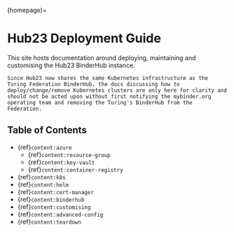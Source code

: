 (homepage)=
# Hub23 Deployment Guide

This site hosts documentation around deploying, maintaining and customising the Hub23 BinderHub instance.

```{warning}
Since Hub23 now shares the same Kubernetes infrastructure as the Turing Federation BinderHub, the docs discussing how to deploy/change/remove Kubernetes clusters are only here for clarity and should not be acted upon without first notifying the mybinder.org operating team and removing the Turing's BinderHub from the Federation.
```

## Table of Contents

- {ref}`content:azure`
  - {ref}`content:resource-group`
  - {ref}`content:key-vault`
  - {ref}`content:container-registry`
- {ref}`content:k8s`
- {ref}`content:helm`
- {ref}`content:cert-manager`
- {ref}`content:binderhub`
- {ref}`content:customising`
- {ref}`content:advanced-config`
- {ref}`content:teardown`
